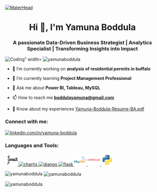 [![MaterHead](https://miro.medium.com/v2/resize:fit:1400/1*cXdJh394X6YIzRCvXsaJzg.gif)](https://yamunaboddula.io)
<h1 align="center">Hi 👋, I'm Yamuna Boddula</h1>
<h3 align="center">A passionate Data-Driven Business Strategist | Analytics Specialist | Transforming Insights into Impact</h3>
<img align=“right” alt="Coding” width="400" src="https://user-images.githubusercontent.com/59734313/157189039-c09b3e38-9f42-42c0-ab54-14f1574190a7.gif”>


<p align="left"> <img src="https://komarev.com/ghpvc/?username=yamunaboddula&label=Profile%20views&color=0e75b6&style=flat" alt="yamunaboddula" /> </p>

- 🔭 I’m currently working on **analysis of residential permits in buffalo**

- 🌱 I’m currently learning **Project Management Professional**

- 💬 Ask me about **Power BI, Tableau, MySQL**

- 📫 How to reach me **boddulayamuna@gmail.com**

- 📄 Know about my experiences [Yamuna-Boddula-Resume-BA.pdf](Yamuna-Boddula-Resume-BA.pdf)

<h3 align="left">Connect with me:</h3>
<p align="left">
<a href="https://linkedin.com/in/linkedin.com/in/yamuna-boddula" target="blank"><img align="center" src="https://raw.githubusercontent.com/rahuldkjain/github-profile-readme-generator/master/src/images/icons/Social/linked-in-alt.svg" alt="linkedin.com/in/yamuna-boddula" height="30" width="40" /></a>
</p>

<h3 align="left">Languages and Tools:</h3>
<p align="left"> <a href="https://canvasjs.com" target="_blank" rel="noreferrer"> <img src="https://raw.githubusercontent.com/Hardik0307/Hardik0307/master/assets/canvasjs-charts.svg" alt="canvasjs" width="40" height="40"/> </a> <a href="https://www.chartjs.org" target="_blank" rel="noreferrer"> <img src="https://www.chartjs.org/media/logo-title.svg" alt="chartjs" width="40" height="40"/> </a> <a href="https://www.djangoproject.com/" target="_blank" rel="noreferrer"> <img src="https://cdn.worldvectorlogo.com/logos/django.svg" alt="django" width="40" height="40"/> </a> <a href="https://flask.palletsprojects.com/" target="_blank" rel="noreferrer"> <img src="https://www.vectorlogo.zone/logos/pocoo_flask/pocoo_flask-icon.svg" alt="flask" width="40" height="40"/> </a> <a href="https://www.mysql.com/" target="_blank" rel="noreferrer"> <img src="https://raw.githubusercontent.com/devicons/devicon/master/icons/mysql/mysql-original-wordmark.svg" alt="mysql" width="40" height="40"/> </a> <a href="https://www.oracle.com/" target="_blank" rel="noreferrer"> <img src="https://raw.githubusercontent.com/devicons/devicon/master/icons/oracle/oracle-original.svg" alt="oracle" width="40" height="40"/> </a> <a href="https://www.python.org" target="_blank" rel="noreferrer"> <img src="https://raw.githubusercontent.com/devicons/devicon/master/icons/python/python-original.svg" alt="python" width="40" height="40"/> </a> </p>

<p><img align="left" src="https://github-readme-stats.vercel.app/api/top-langs?username=yamunaboddula&show_icons=true&locale=en&layout=compact" alt="yamunaboddula" /></p>

<p>&nbsp;<img align="center" src="https://github-readme-stats.vercel.app/api?username=yamunaboddula&show_icons=true&locale=en" alt="yamunaboddula" /></p>

<p><img align="center" src="https://github-readme-streak-stats.herokuapp.com/?user=yamunaboddula&" alt="yamunaboddula" /></p>
